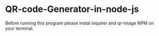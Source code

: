 # QR-code-Generator-in-node-js
Before running this program please instal inquirer and qr-image NPM on your terminal.
